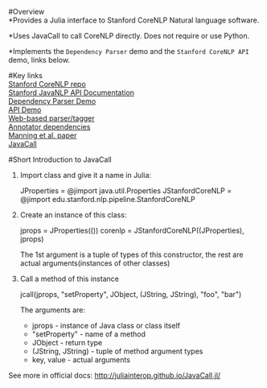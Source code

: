  #Overview  
 *Provides a Julia interface to Stanford CoreNLP Natural language software.

 *Uses JavaCall to call CoreNLP directly. Does not require or use Python.

 *Implements the `Dependency Parser` demo and the `Stanford CoreNLP API` demo, links below.

#Key links  
[Stanford CoreNLP repo](https://stanfordnlp.github.io/CoreNLP/)  
[Stanford JavaNLP API Documentation](https://nlp.stanford.edu/nlp/javadoc/javanlp/index.html?overview-summary.html)  
[Dependency Parser Demo](https://github.com/stanfordnlp/CoreNLP/blob/master/src/edu/stanford/nlp/parser/nndep/demo/DependencyParserDemo.java)  
[API Demo](https://stanfordnlp.github.io/CoreNLP/api.html)  
[Web-based parser/tagger](http://nlp.stanford.edu:8080/parser/index.jsp)  
[Annotator dependencies](https://stanfordnlp.github.io/CoreNLP/dependencies.html)  
[Manning et al. paper](https://nlp.stanford.edu/pubs/StanfordCoreNlp2014.pdf)  
[JavaCall](https://github.com/JuliaInterop/JavaCall.jl)


#Short Introduction to JavaCall  
 1. Import class and give it a name in Julia:

      JProperties = @jimport java.util.Properties
      JStanfordCoreNLP = @jimport edu.stanford.nlp.pipeline.StanfordCoreNLP

 2. Create an instance of this class:

      jprops = JProperties(())
      corenlp = JStanfordCoreNLP((JProperties), jprops)

    The 1st argument is a tuple of types of this constructor, the rest
    are actual arguments(instances of other classes)

 3. Call a method of this instance

      jcall(jprops, "setProperty", JObject, (JString, JString), "foo", "bar")

    The arguments are:

      * jprops - instance of Java class or class itself
      * "setProperty" - name of a method
      * JObject - return type
      * (JString, JString) - tuple of method argument types
      * key, value - actual arguments


 See more in official docs: http://juliainterop.github.io/JavaCall.jl/
